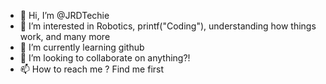 - 👋 Hi, I’m @JRDTechie
- 👀 I’m interested in Robotics, printf("Coding"), understanding how things work, and many more 
- 🌱 I’m currently learning github
- 💞️ I’m looking to collaborate on anything?!
- 📫 How to reach me ? Find me first

<!---
JRDTechie/JRDTechie is a ✨ special ✨ repository because its `README.md` (this file) appears on your GitHub profile.
You can click the Preview link to take a look at your changes.
--->
